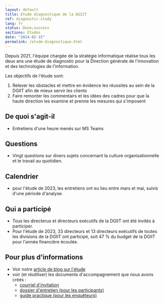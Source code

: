 ```yaml
---
layout: default
title: Etude diagnostique de la DGIIT
ref: diagnostic-study
lang: fr
status: Done;success
sections: Études
date: "2024-02-15"
permalink: /etude-diagnostique.html
---
```


<!-- markdownlint-disable MD033 -->

Depuis 2021, l'équipe chargée de la stratégie informatique réalise tous les deux ans une étude de diagnostic pour la Direction générale de l'innovation et des technologies de l'information.

Les objectifs de l'étude sont:

1. Relever les obstacles et mettre en évidence les réussites au sein de la DGIIT afin de mieux servir les clients
2. Faire remonter les commentairs et les idées des cadres pour que la haute direction les examine et prenne les mesures qui s'imposent

## De quoi s'agit-il

- Entretiens d'une heure menés sur MS Teams

## Questions

- Vingt questions sur divers sujets concernant la culture organisationnelle et le travail au quotidien.

## Calendrier

- pour l'étude de 2023, les entretiens ont eu lieu entre mars et mai, suivis d'une période d'analyse.

## Qui a participé

- Tous les directerus et directeurs exécutifs de la DGIIT ont été invités à participer.
- Pour l'étude de 2023, 33 directeurs et 13 directeurs exécutifs de toutes les divisions de la DGIIT ont participé, soit 47 % du budget de la DGIIT pour l'année financière écoulée.

## Pour plus d'informations

- Voir notre <a href="{{ site.baseurl }}{% link _posts/fr/2024-02-14-realisation-d-une-etude-diagnostique.md %}">article de blog sur l'étude </a>
- voir (et réutiliser) les documents d'accompagnement que nous avons créés :
  - <a href="{{ site.baseurl }}{% link assets/files/courriel-d-invitation.md %}" title="courriel d'invitation"> courriel d'invitation</a>
  - <a href="{{ site.baseurl }}{% link assets/files/dossier-d-entretien.md %}" title="dossier d'entretien"> dossier d'entretien (pour les participants)</a>
  - <a href="{{ site.baseurl }}{% link assets/files/guide-pratique.md %}" title="guide pratique"> guide practique (pour les enquêteurs)</a>